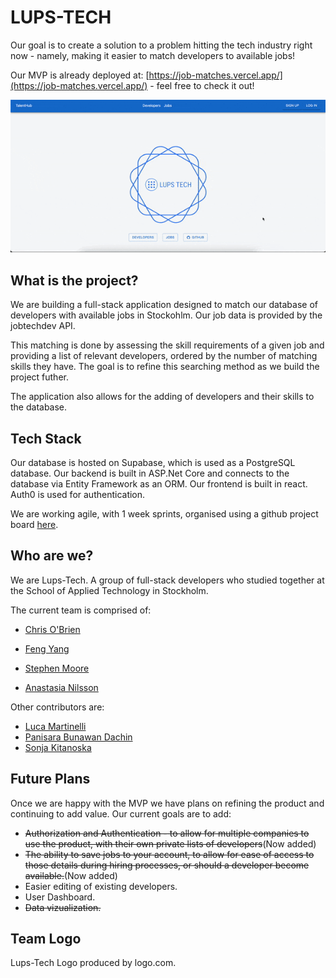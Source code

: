 # LUPS-TECH

Our goal is to create a solution to a problem hitting the tech industry right now - namely, making it easier to match developers to available jobs!

Our MVP is already deployed at: [https://job-matches.vercel.app/](https://job-matches.vercel.app/) - feel free to check it out!

<div align=center>
 <img src="jobtech.gif"/>
</div>

## What is the project?
We are building a full-stack application designed to match our database of developers with available jobs in Stockohlm. Our job data is provided by the jobtechdev API.

This matching is done by assessing the skill requirements of a given job and providing a list of relevant developers, ordered by the number of matching skills they have. The goal is to refine this searching method as we build the project futher.

The application also allows for the adding of developers and their skills to the database.

## Tech Stack

Our database is hosted on Supabase, which is used as a PostgreSQL database. Our backend is built in ASP.Net Core and connects to the database via Entity Framework as an ORM. Our frontend is built in react. Auth0 is used for authentication.

We are working agile, with 1 week sprints, organised using a github project board [here](https://github.com/orgs/lups-tech/projects/2/views/1).

## Who are we?
We are Lups-Tech. A group of full-stack developers who studied together at the School of Applied Technology in Stockholm.

The current team is comprised of:
- [Chris O'Brien](https://www.linkedin.com/in/chris-o-brien-314791212/)

- [Feng Yang](https://github.com/Finns841594)
- [Stephen Moore](https://github.com/SMooreSwe)
- [Anastasia Nilsson](https://www.linkedin.com/in/anastasia-nilsson/)



Other contributors are:
- [Luca Martinelli](https://github.com/Luega)
- [Panisara Bunawan Dachin](https://github.com/panisara-bd)
- [Sonja Kitanoska](https://www.linkedin.com/in/sonja-kitanoska-986ba8a8/)

## Future Plans

Once we are happy with the MVP we have plans on refining the product and continuing to add value. Our current goals are to add:

- ~~Authorization and Authentication - to allow for multiple companies to use the product, with their own private lists of developers~~(Now added)
- ~~The ability to save jobs to your account, to allow for ease of access to those details during hiring processes, or should a developer become available.~~(Now added)
- Easier editing of existing developers.
- User Dashboard.
- ~~Data vizualization.~~

## Team Logo

Lups-Tech Logo produced by logo.com.

